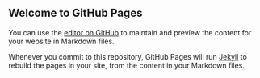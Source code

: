 ## Welcome to GitHub Pages

You can use the [editor on GitHub](https://github.com/ranjit95s/Firebase-User-Authentication/edit/gh-pages/index.md) to maintain and preview the content for your website in Markdown files.

Whenever you commit to this repository, GitHub Pages will run [Jekyll](https://jekyllrb.com/) to rebuild the pages in your site, from the content in your Markdown files.


